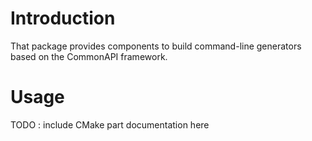 # Introduction
That package provides components to build command-line generators based on the CommonAPI framework.

# Usage
TODO : include CMake part documentation here

